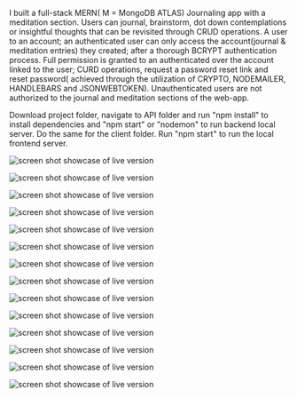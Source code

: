 I built a full-stack MERN( M = MongoDB ATLAS) Journaling app with a meditation section. Users can journal, brainstorm, dot down contemplations or insightful thoughts that can be revisited through CRUD operations. A user to an account; an authenticated user can only access the account(journal & meditation entries) they created; after a thorough BCRYPT authentication process. Full permission is granted to an authenticated over the account linked to the user; CURD operations, request a password reset link and reset password( achieved through the utilization of CRYPTO, NODEMAILER, HANDLEBARS and JSONWEBTOKEN). Unauthenticated users are not authorized to the journal and meditation sections of the web-app.

Download project folder, navigate to API folder and run "npm install" to install dependencies and "npm start" or "nodemon" to run backend local server. Do the same for the client folder. Run "npm start" to run the local frontend server.

![screen shot showcase of live version](https://github.com/osmankbk/Journal/blob/main/markup/ss1.png)

![screen shot showcase of live version](https://github.com/osmankbk/Journal/blob/main/markup/ss1.5.png)

![screen shot showcase of live version](https://github.com/osmankbk/Journal/blob/main/markup/ss2.png)

![screen shot showcase of live version](https://github.com/osmankbk/Journal/blob/main/markup/ss3.png)

![screen shot showcase of live version](https://github.com/osmankbk/Journal/blob/main/markup/ss3.5.png)

![screen shot showcase of live version](https://github.com/osmankbk/Journal/blob/main/markup/ss4.png)

![screen shot showcase of live version](https://github.com/osmankbk/Journal/blob/main/markup/ss5.png)

![screen shot showcase of live version](https://github.com/osmankbk/Journal/blob/main/markup/ss6.png)

![screen shot showcase of live version](https://github.com/osmankbk/Journal/blob/main/markup/ss7.png)

![screen shot showcase of live version](https://github.com/osmankbk/Journal/blob/main/markup/ss7.5.png)

![screen shot showcase of live version](https://github.com/osmankbk/Journal/blob/main/markup/ss8.png)

![screen shot showcase of live version](https://github.com/osmankbk/Journal/blob/main/markup/ss9.png)

![screen shot showcase of live version](https://github.com/osmankbk/Journal/blob/main/markup/ss10.png)

![screen shot showcase of live version](https://github.com/osmankbk/Journal/blob/main/markup/ss11.png)



